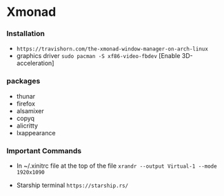 # Xmonad

### Installation
- ```https://travishorn.com/the-xmonad-window-manager-on-arch-linux```
- graphics driver ```sudo pacman -S xf86-video-fbdev``` [Enable 3D-acceleration]

### packages
- thunar
- firefox
- alsamixer
- copyq
- alicritty
- lxappearance

### Important Commands
- In ~/.xinitrc file at the top of the file
```xrandr --output Virtual-1 --mode 1920x1090```

- Starship terminal
```https://starship.rs/```
